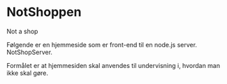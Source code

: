 # NotShoppen
Not a shop

Følgende er en hjemmeside som er front-end til en node.js server. NotShopServer.

Formålet er at hjemmesiden skal anvendes til undervisning i, hvordan man ikke skal gøre.

